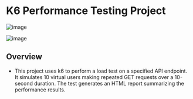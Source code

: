 # K6 Performance Testing Project
![image](https://github.com/user-attachments/assets/4d4d7a79-db39-462c-a747-3e3961749e6a)

![image](https://github.com/user-attachments/assets/a48d8bc4-3062-42bf-a9fe-66fa7ff5b5b0)

## Overview
- This project uses k6 to perform a load test on a specified API endpoint. It simulates 10 virtual users making repeated GET requests over a 10-second duration. The test generates an HTML report summarizing the performance results.
